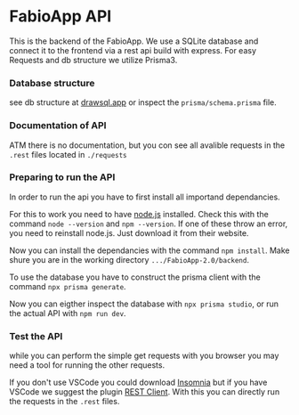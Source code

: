 # FabioApp API

This is the backend of the FabioApp.
We use a SQLite database and connect it to the frontend via a rest api build with express.
For easy Requests and db structure we utilize Prisma3.

### Database structure

see db structure at [drawsql.app](https://drawsql.app/klausismausis/diagrams/main) or inspect the `prisma/schema.prisma` file.

### Documentation of API

ATM there is no documentation, but you con see all avalible requests in the ``.rest`` files located in ``./requests``


### Preparing to run the API

In order to run the api you have to first install all importand dependancies.

For this to work you need to have [node.js](https://nodejs.org/en/) installed. Check this with the command `node --version` and `npm --version`. If one of these throw an error, you need to reinstall node.js. Just download it from their website.

Now you can install the dependancies with the command `npm install`. Make shure you are in the working directory `.../FabioApp-2.0/backend`.

To use the database you have to construct the prisma client with the command `npx prisma generate`.

Now you can eigther inspect the database with `npx prisma studio`, or run the actual API with `npm run dev`.


### Test the API

while you can perform the simple get requests with you browser you may need a tool for running the other requests.

If you don't use VSCode you could download [Insomnia](https://insomnia.rest/) but if you have VSCode we suggest the plugin [REST Client](https://marketplace.visualstudio.com/items?itemName=humao.rest-client).
With this you can directly run the requests in the `.rest` files.
